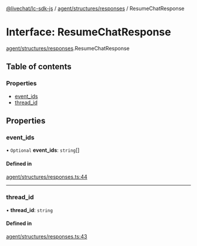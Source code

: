 [@livechat/lc-sdk-js](../README.md) / [agent/structures/responses](../modules/agent_structures_responses.md) / ResumeChatResponse

# Interface: ResumeChatResponse

[agent/structures/responses](../modules/agent_structures_responses.md).ResumeChatResponse

## Table of contents

### Properties

- [event\_ids](agent_structures_responses.ResumeChatResponse.md#event_ids)
- [thread\_id](agent_structures_responses.ResumeChatResponse.md#thread_id)

## Properties

### event\_ids

• `Optional` **event\_ids**: `string`[]

#### Defined in

[agent/structures/responses.ts:44](https://github.com/livechat/lc-sdk-js/blob/10347df/src/agent/structures/responses.ts#L44)

___

### thread\_id

• **thread\_id**: `string`

#### Defined in

[agent/structures/responses.ts:43](https://github.com/livechat/lc-sdk-js/blob/10347df/src/agent/structures/responses.ts#L43)

